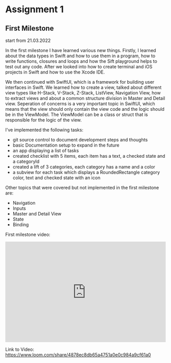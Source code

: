 # Assignment 1

## First Milestone

start from 21.03.2022

In the first milestone I have learned various new things.
Firstly, I learned about the data types in Swift and how to use them in a program, how to write functions, closures and loops and how the Sift playground helps to test out any code. After we looked into how to create terminal and iOS projects in Swift and how to use the Xcode IDE.

We then continued with SwiftUI, which is a framework for building user interfaces in Swift. We learned how to create a view, talked about different view types like H-Stack, V-Stack, Z-Stack, ListView, Navigation View, how to extract views and about a common structure division in Master and Detail view.
Seperation of concerns is a very important topic in SwiftUI, which means that the view should only contain the view code and the logic should be in the ViewModel. The ViewModel can be a class or struct that is responsible for the logic of the view.

I've implemented the following tasks:
- git source control to document development steps and thoughts
- basic Documentation setup to expand in the future
- an app displaying a list of tasks
- created checklist with 5 items, each item has a text, a checked state and a categoryId
- created a lift of 3 categories, each category has a name and a color
- a subview for each task which displays a RoundedRectangle category color, text and checked state with an icon

Other topics that were covered but not implemented in the first milestone are:
- Navigation
- Inputs
- Master and Detail View
- State
- Binding

First milestone video:
<div style="position: relative; padding-bottom: 62.5%; height: 0;"><iframe src="https://www.loom.com/embed/4878ec8db65a4751a0e0c984a9cf61a0" frameborder="0" webkitallowfullscreen mozallowfullscreen allowfullscreen style="position: absolute; top: 0; left: 0; width: 100%; height: 100%;"></iframe></div>

Link to Video: https://www.loom.com/share/4878ec8db65a4751a0e0c984a9cf61a0
